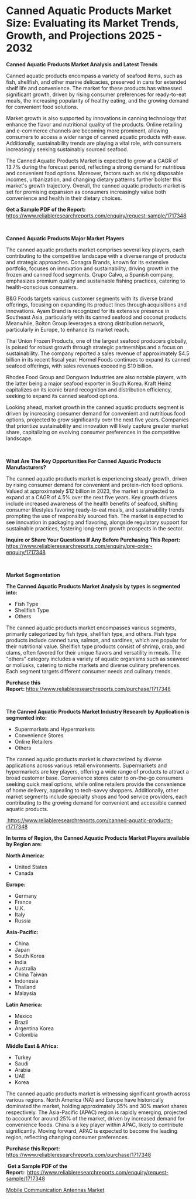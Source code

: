 <p><h1>Canned Aquatic Products Market Size: Evaluating its Market Trends, Growth, and Projections 2025 - 2032</h1></p><p><strong>Canned Aquatic Products Market Analysis and Latest Trends</strong></p>
<p><p>Canned aquatic products encompass a variety of seafood items, such as fish, shellfish, and other marine delicacies, preserved in cans for extended shelf life and convenience. The market for these products has witnessed significant growth, driven by rising consumer preferences for ready-to-eat meals, the increasing popularity of healthy eating, and the growing demand for convenient food solutions. </p><p>Market growth is also supported by innovations in canning technology that enhance the flavor and nutritional quality of the products. Online retailing and e-commerce channels are becoming more prominent, allowing consumers to access a wider range of canned aquatic products with ease. Additionally, sustainability trends are playing a vital role, with consumers increasingly seeking sustainably sourced seafood.</p><p>The Canned Aquatic Products Market is expected to grow at a CAGR of 13.7% during the forecast period, reflecting a strong demand for nutritious and convenient food options. Moreover, factors such as rising disposable incomes, urbanization, and changing dietary patterns further bolster this market's growth trajectory. Overall, the canned aquatic products market is set for promising expansion as consumers increasingly value both convenience and health in their dietary choices.</p></p>
<p><strong>Get a Sample PDF of the Report:&nbsp;</strong> <a href="https://www.reliableresearchreports.com/enquiry/request-sample/1717348?utm_campaign=2984&utm_medium=2&utm_source=Github&utm_content=ia&utm_term=25032025&utm_id=canned-aquatic-products">https://www.reliableresearchreports.com/enquiry/request-sample/1717348</a></p>
<p>&nbsp;</p>
<p><strong>Canned Aquatic Products Major Market Players</strong></p>
<p><p>The canned aquatic products market comprises several key players, each contributing to the competitive landscape with a diverse range of products and strategic approaches. Conagra Brands, known for its extensive portfolio, focuses on innovation and sustainability, driving growth in the frozen and canned food segments. Grupo Calvo, a Spanish company, emphasizes premium quality and sustainable fishing practices, catering to health-conscious consumers.</p><p>B&G Foods targets various customer segments with its diverse brand offerings, focusing on expanding its product lines through acquisitions and innovations. Ayam Brand is recognized for its extensive presence in Southeast Asia, particularly with its canned seafood and coconut products. Meanwhile, Bolton Group leverages a strong distribution network, particularly in Europe, to enhance its market reach.</p><p>Thai Union Frozen Products, one of the largest seafood producers globally, is poised for robust growth through strategic partnerships and a focus on sustainability. The company reported a sales revenue of approximately $4.5 billion in its recent fiscal year. Hormel Foods continues to expand its canned seafood offerings, with sales revenues exceeding $10 billion.</p><p>Rhodes Food Group and Dongwon Industries are also notable players, with the latter being a major seafood exporter in South Korea. Kraft Heinz capitalizes on its iconic brand recognition and distribution efficiency, seeking to expand its canned seafood options.</p><p>Looking ahead, market growth in the canned aquatic products segment is driven by increasing consumer demand for convenient and nutritious food options, projected to grow significantly over the next five years. Companies that prioritize sustainability and innovation will likely capture greater market share, capitalizing on evolving consumer preferences in the competitive landscape.</p></p>
<p>&nbsp;</p>
<p><strong>What Are The Key Opportunities For Canned Aquatic Products Manufacturers?</strong></p>
<p><p>The canned aquatic products market is experiencing steady growth, driven by rising consumer demand for convenient and protein-rich food options. Valued at approximately $12 billion in 2023, the market is projected to expand at a CAGR of 4.5% over the next five years. Key growth drivers include increased awareness of the health benefits of seafood, shifting consumer lifestyles favoring ready-to-eat meals, and sustainability trends prompting the use of responsibly sourced fish. The market is expected to see innovation in packaging and flavoring, alongside regulatory support for sustainable practices, fostering long-term growth prospects in the sector.</p></p>
<p><strong>Inquire or Share Your Questions If Any Before Purchasing This Report:</strong> <a href="https://www.reliableresearchreports.com/enquiry/pre-order-enquiry/1717348?utm_campaign=2984&utm_medium=2&utm_source=Github&utm_content=ia&utm_term=25032025&utm_id=canned-aquatic-products">https://www.reliableresearchreports.com/enquiry/pre-order-enquiry/1717348</a></p>
<p>&nbsp;</p>
<p><strong>Market Segmentation</strong></p>
<p><strong>The Canned Aquatic Products Market Analysis by types is segmented into:</strong></p>
<p><ul><li>Fish Type</li><li>Shellfish Type</li><li>Others</li></ul></p>
<p><p>The canned aquatic products market encompasses various segments, primarily categorized by fish type, shellfish type, and others. Fish type products include canned tuna, salmon, and sardines, which are popular for their nutritional value. Shellfish type products consist of shrimp, crab, and clams, often favored for their unique flavors and versatility in meals. The "others" category includes a variety of aquatic organisms such as seaweed or mollusks, catering to niche markets and diverse culinary preferences. Each segment targets different consumer needs and culinary trends.</p></p>
<p><strong>Purchase this Report:&nbsp;</strong><a href="https://www.reliableresearchreports.com/purchase/1717348?utm_campaign=2984&utm_medium=2&utm_source=Github&utm_content=ia&utm_term=25032025&utm_id=canned-aquatic-products">https://www.reliableresearchreports.com/purchase/1717348</a></p>
<p>&nbsp;</p>
<p><strong>The Canned Aquatic Products Market Industry Research by Application is segmented into:</strong></p>
<p><ul><li>Supermarkets and Hypermarkets</li><li>Convenience Stores</li><li>Online Retailers</li><li>Others</li></ul></p>
<p><p>The canned aquatic products market is characterized by diverse applications across various retail environments. Supermarkets and hypermarkets are key players, offering a wide range of products to attract a broad customer base. Convenience stores cater to on-the-go consumers seeking quick meal options, while online retailers provide the convenience of home delivery, appealing to tech-savvy shoppers. Additionally, other market segments include specialty shops and food service providers, each contributing to the growing demand for convenient and accessible canned aquatic products.</p></p>
<p><a href="https://www.reliableresearchreports.com/canned-aquatic-products-r1717348?utm_campaign=2984&utm_medium=2&utm_source=Github&utm_content=ia&utm_term=25032025&utm_id=canned-aquatic-products">&nbsp;https://www.reliableresearchreports.com/canned-aquatic-products-r1717348</a></p>
<p><strong>In terms of Region, the Canned Aquatic Products Market Players available by Region are:</strong></p>
<p>
    <p> <strong> North America: </strong>
        <ul>
            <li>United States</li>
            <li>Canada</li>
        </ul>
        </p> 
    <p> <strong> Europe: </strong>
        <ul>
            <li>Germany</li>
            <li>France</li>
            <li>U.K.</li>
            <li>Italy</li>
            <li>Russia</li>
        </ul>
        </p> 
    <p> <strong> Asia-Pacific: </strong>
        <ul>
            <li>China</li>
            <li>Japan</li>
            <li>South Korea</li>
            <li>India</li>
            <li>Australia</li>
            <li>China Taiwan</li>
            <li>Indonesia</li>
            <li>Thailand</li>
            <li>Malaysia</li>
        </ul>
        </p> 
    <p> <strong> Latin America: </strong>
        <ul>
            <li>Mexico</li>
            <li>Brazil</li>
            <li>Argentina Korea</li>
            <li>Colombia</li>
        </ul>
        </p> 
    <p> <strong> Middle East & Africa: </strong>
        <ul>
            <li>Turkey</li>
            <li>Saudi</li>
            <li>Arabia</li>
            <li>UAE</li>
            <li>Korea</li>
        </ul>
    </p>
    </p>
<p><p>The canned aquatic products market is witnessing significant growth across various regions. North America (NA) and Europe have historically dominated the market, holding approximately 35% and 30% market shares respectively. The Asia-Pacific (APAC) region is rapidly emerging, projected to account for around 25% of the market, driven by increased demand for convenience foods. China is a key player within APAC, likely to contribute significantly. Moving forward, APAC is expected to become the leading region, reflecting changing consumer preferences.</p></p>
<p><strong>Purchase this Report: </strong><a href="https://www.reliableresearchreports.com/purchase/1717348?utm_campaign=2984&utm_medium=2&utm_source=Github&utm_content=ia&utm_term=25032025&utm_id=canned-aquatic-products">https://www.reliableresearchreports.com/purchase/1717348</a></p>
<p>&nbsp;<strong>Get a Sample PDF of the Report:&nbsp;&nbsp;</strong><a href="https://www.reliableresearchreports.com/enquiry/request-sample/1717348?utm_campaign=2984&utm_medium=2&utm_source=Github&utm_content=ia&utm_term=25032025&utm_id=canned-aquatic-products">https://www.reliableresearchreports.com/enquiry/request-sample/1717348</a></p>
<p><strong></strong></p>
<p><p><a href="https://github.com/viipposahko25/Market-Research-Report-List-1/blob/main/mobile-communication-antennas-market.md?utm_campaign=2984&utm_medium=2&utm_source=Github&utm_content=ia&utm_term=25032025&utm_id=canned-aquatic-products">Mobile Communication Antennas Market</a></p></p>